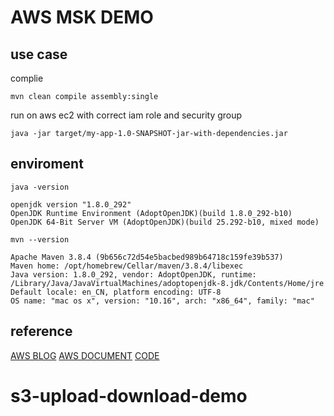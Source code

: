 # AWS MSK DEMO

## use case

complie

```linux
mvn clean compile assembly:single
```

run on aws ec2 with correct iam role and security group

```linux
java -jar target/my-app-1.0-SNAPSHOT-jar-with-dependencies.jar
```

## enviroment

```linux
java -version

openjdk version "1.8.0_292"
OpenJDK Runtime Environment (AdoptOpenJDK)(build 1.8.0_292-b10)
OpenJDK 64-Bit Server VM (AdoptOpenJDK)(build 25.292-b10, mixed mode)
```

```linux
mvn --version

Apache Maven 3.8.4 (9b656c72d54e5bacbed989b64718c159fe39b537)
Maven home: /opt/homebrew/Cellar/maven/3.8.4/libexec
Java version: 1.8.0_292, vendor: AdoptOpenJDK, runtime: /Library/Java/JavaVirtualMachines/adoptopenjdk-8.jdk/Contents/Home/jre
Default locale: en_CN, platform encoding: UTF-8
OS name: "mac os x", version: "10.16", arch: "x86_64", family: "mac"
```

## reference

[AWS BLOG](https://aws.amazon.com/cn/blogs/big-data/securing-apache-kafka-is-easy-and-familiar-with-iam-access-control-for-amazon-msk/)
[AWS DOCUMENT](https://docs.aws.amazon.com/msk/latest/developerguide/create-serverless-cluster-client.html)
[CODE](https://www.tutorialspoint.com/apache_kafka/apache_kafka_simple_producer_example.htm)
# s3-upload-download-demo
